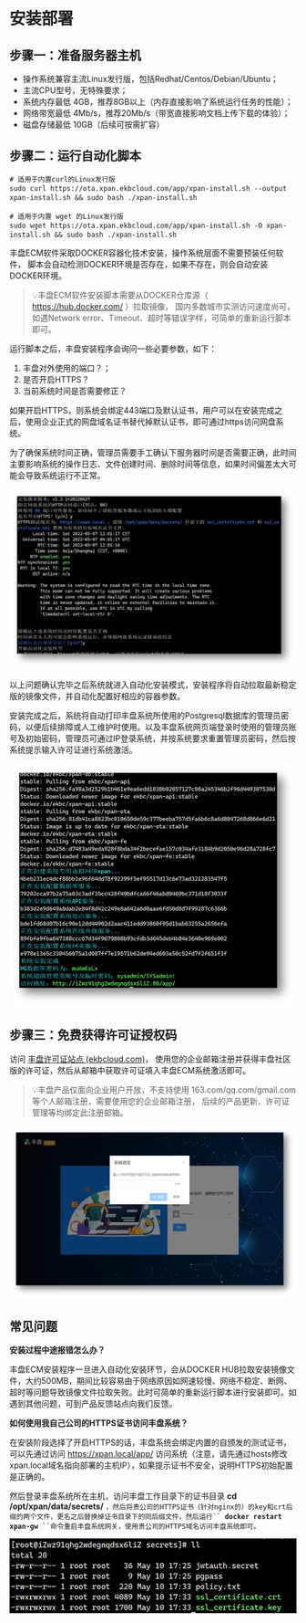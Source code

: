 # 安装部署

## 步骤一：准备服务器主机

* 操作系统兼容主流Linux发行版，包括Redhat/Centos/Debian/Ubuntu；
* 主流CPU型号，无特殊要求；
* 系统内存最低 4GB，推荐8GB以上（内存直接影响了系统运行任务的性能）；
* 网络带宽最低 4Mb/s，推荐20Mb/s（带宽直接影响文档上传下载的体验）；
* 磁盘存储最低 10GB（后续可按需扩容）

## 步骤二：运行自动化脚本

```
# 适用于内置curl的Linux发行版
sudo curl https://ota.xpan.ekbcloud.com/app/xpan-install.sh --output xpan-install.sh && sudo bash ./xpan-install.sh

# 适用于内置 wget 的Linux发行版
sudo wget https://ota.xpan.ekbcloud.com/app/xpan-install.sh -O xpan-install.sh && sudo bash ./xpan-install.sh
```

丰盘ECM软件采取DOCKER容器化技术安装，操作系统层面不需要预装任何软件， 脚本会自动检测DOCKER环境是否存在，如果不存在，则会自动安装DOCKER环境。

> :bulb:丰盘ECM软件安装脚本需要从DOCKER仓库源（ https://hub.docker.com/ ）拉取镜像， 国内多数城市实测访问速度尚可，如遇Network error、Timeout、超时等错误字样，可简单的重新运行脚本即可。

运行脚本之后，丰盘安装程序会询问一些必要参数，如下：

1. 丰盘对外使用的端口？；
2. 是否开启HTTPS？
3. 当前系统时间是否需要修正？

如果开启HTTPS，则系统会绑定443端口及默认证书，用户可以在安装完成之后，使用企业正式的网盘域名证书替代掉默认证书，即可通过https访问网盘系统。

为了确保系统时间正确，管理员需要手工确认下服务器时间是否需要正确，此时间主要影响系统的操作日志、文件创建时间、删除时间等信息，如果时间偏差太大可能会导致系统运行不正常。

![确认系统部署参数](.gitbook/assets/image.png)

以上问题确认完毕之后系统就进入自动化安装模式，安装程序将自动拉取最新稳定版的镜像文件，并自动化配置好相应的容器参数。

安装完成之后，系统将自动打印丰盘系统所使用的Postgresql数据库的管理员密码，以便后续排障或人工维护时使用。以及丰盘系统网页端登录时使用的管理员账号及初始密码，管理员可通过IP登录系统，并按系统要求重置管理员密码，然后按系统提示输入许可证进行系统激活。

![安装完成](<.gitbook/assets/image (3).png>)

## 步骤三：免费获得许可证授权码

访问 [丰盘许可证站点 (ekbcloud.com)](https://ota.xpan.ekbcloud.com/app/)， 使用您的企业邮箱注册并获得丰盘社区版的许可证，然后从邮箱中获取许可证填入丰盘ECM系统激活即可。

> :bulb:丰盘产品仅面向企业用户开放，不支持使用 163.com/qq.com/gmail.com 等个人邮箱注册，需要使用您的企业邮箱注册， 后续的产品更新、许可证管理等均绑定此注册邮箱。

![输入许可证激活系统](.gitbook/assets/输入许可证激活丰盘产品.png)

## 常见问题

**安装过程中途报错怎么办？**

丰盘ECM安装程序一旦进入自动化安装环节，会从DOCKER HUB拉取安装镜像文件，大约500MB，期间比较容易由于网络原因如网速较慢、网络不稳定、断网、超时等问题导致镜像文件拉取失败。此时可简单的重新运行脚本进行安装即可。如遇到其他问题，可到产品反馈站点向我们反馈。

**如何使用我自己公司的HTTPS证书访问丰盘系统？**

在安装阶段选择了开启HTTPS的话，丰盘系统会绑定内置的自颁发的测试证书，可以先通过访问 https://xpan.local/app/ 访问系统（注意，请先通过hosts修改xpan.local域名指向部署的主机IP），如果提示证书不安全，说明HTTPS初始配置是正确的。

然后登录丰盘系统所在主机，访问丰盘工作目录下的证书目录 **cd /opt/xpan/data/secrets/** `，然后将贵公司的HTTPS证书（针对nginx的）的key和crt后缀的两个文件，更名之后替换掉证书目录下的同后缀文件，然后运行`` `**`docker restart xpan-gw`**` ``命令重启丰盘系统网关，使用贵公司的HTTPS域名访问丰盘系统即可。`

![](<.gitbook/assets/image (1).png>)

